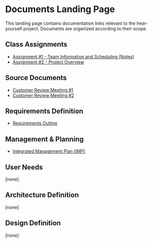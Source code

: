# Documents Landing Page
This landing page contains documentation links relevant to the hear-yourself project. Documents are organized according to their scope.

## Class Assignments
* [Assignment #1 - Team Information and Scheduling (Notes)](https://uu-agile.github.io/hear-yourself/Assignment-Notes/Assignment-1_Notes)
* [Assignment #2 - Project Overview](https://docs.google.com/document/d/1-_kNdi7-OWTZVTe0OQKmf28vq7AZkb_5JiGtElK6T1A/edit?usp=sharing)

## Source Documents
* [Customer Review Meeting #1](https://uu-agile.github.io/hear-yourself/CRM/CRM-1)
* [Customer Review Meeting #2](https://uu-agile.github.io/hear-yourself/CRM/CRM-2)

## Requirements Definition
* [Requirements Outline](https://docs.google.com/document/d/1bQqTBTZVdF1-LQCF3sIWCffZA2er5Wri69iT8PXGsEc/edit?usp=sharing)


## Management & Planning
* [Integrated Management Plan (IMP)](https://docs.google.com/document/d/1vNBS57NfIdQJw6IdB_8jK964PH2kwvogqWyOrpQWCBk/edit?usp=sharing)



## User Needs
[none]


## Architecture Definition
[none]

## Design Definition
[none]


